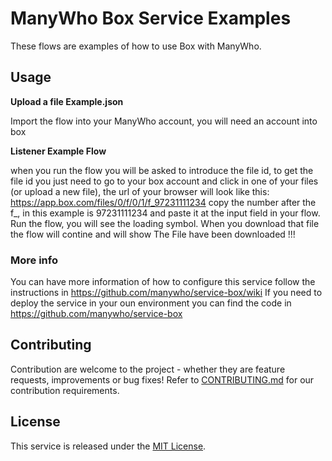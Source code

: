 ManyWho Box Service Examples
============================

These flows are examples of how to use Box with ManyWho.

## Usage

**Upload a file Example.json**

Import the flow into your ManyWho account, you will need an account into box

**Listener Example Flow**

when you run the flow you will be asked to introduce the file id, to get the file id you just need to go to your box account and click in one of your files (or upload a new file), the url of your browser will look like this:
https://app.box.com/files/0/f/0/1/f_97231111234 copy the number after the f_, in this example is 97231111234 and paste it at the input field in your flow.
Run the flow, you will see the loading symbol. When you download that file the flow will contine and will show The File have been downloaded !!!


### More info

You can have more information of how to configure this service follow the instructions in https://github.com/manywho/service-box/wiki
If you need to deploy the service in your oun environment you can find the code in https://github.com/manywho/service-box

## Contributing

Contribution are welcome to the project - whether they are feature requests, improvements or bug fixes! Refer to 
[CONTRIBUTING.md](CONTRIBUTING.md) for our contribution requirements.

## License

This service is released under the [MIT License](http://opensource.org/licenses/mit-license.php).
